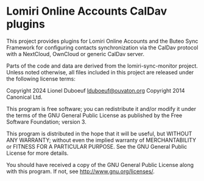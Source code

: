 # Lomiri Online Accounts CalDav plugins

This project provides plugins for Lomiri Online Accounts and the Buteo Sync
Framework for configuring contacts synchronization via the CalDav protocol
with a NextCloud, OwnCloud or generic CalDav server.

Parts of the code and data are derived from the lomiri-sync-monitor project.
Unless noted otherwise, all files included in this project are released under
the following license terms:

Copyright 2024 Lionel Duboeuf <lduboeuf@ouvaton.org>
Copyright 2014 Canonical Ltd.

This program is free software; you can redistribute it and/or modify
it under the terms of the GNU General Public License as published by
the Free Software Foundation; version 3.

This program is distributed in the hope that it will be useful,
but WITHOUT ANY WARRANTY; without even the implied warranty of
MERCHANTABILITY or FITNESS FOR A PARTICULAR PURPOSE.  See the
GNU General Public License for more details.

You should have received a copy of the GNU General Public License
along with this program.  If not, see <http://www.gnu.org/licenses/>.
